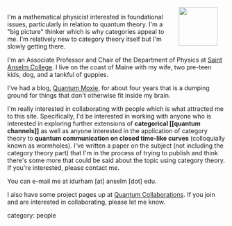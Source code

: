 <div style="float:right;margin:0 20px 10px 20px;"><img width = "89" src="http://quantummoxie.files.wordpress.com/2010/03/ianontv.jpg"/></div>

I'm a mathematical physicist interested in foundational issues, particularly in relation to quantum theory.  I'm a "big picture" thinker which is why categories appeal to me.  I'm relatively new to category theory itself but I'm slowly getting there.

I'm an Associate Professor and Chair of the Department of Physics at [Saint Anselm College](http://www.anselm.edu).  I live on the coast of Maine with my wife, two pre-teen kids, dog, and a tankful of guppies.  

I've had a blog, [Quantum Moxie](http://quantummoxie.wordpress.com/), for about four years that is a dumping ground for things that don't otherwise fit inside my brain.

I'm really interested in collaborating with people which is what attracted me to this site.  Specifically, I'd be interested in working with anyone who is interested in exploring further extensions of **categorical [[quantum channels]]** as well as anyone interested in the application of category theory to **quantum communication on closed time-like curves** (colloquially known as wormholes).  I've written a paper on the subject (not including the category theory part) that I'm in the process of trying to publish and think there's some more that could be said about the topic using category theory.  If you're interested, please contact me.

You can e-mail me at idurham [at] anselm [dot] edu.

I also have some project pages up at [Quantum Collaborations](http://quantumcollaborations.org).  If you join and are interested in collaborating, please let me know.

category: people
